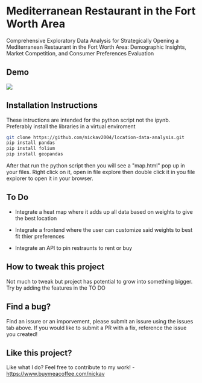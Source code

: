 # Mediterranean Restaurant in the Fort Worth Area

Comprehensive Exploratory Data Analysis for Strategically Opening a Mediterranean Restaurant in the Fort Worth Area: Demographic Insights, Market Competition, and Consumer Preferences Evaluation

## Demo

<img src="https://i.giphy.com/f7nXNdIKLppPbqX7o2.webp"/>

## Installation Instructions

These intructions are intended for the python script not the ipynb.
Preferably install the libraries in a virtual enviroment

```bash
git clone https://github.com/nickav2004/location-data-analysis.git
pip install pandas
pip install folium
pip install geopandas
```

After that run the python script then you will see a "map.html" pop up in your files. Right click on it, open in file explore then double click it in you file explorer to open it in your browser.

## To Do

- Integrate a heat map where it adds up all data based on weights to give the best location

- Integrate a frontend where the user can customize said weights to best fit thier preferences

- Integrate an API to pin restraunts to rent or buy

## How to tweak this project

Not much to tweak but project has potential to grow into something bigger. Try by adding the features in the TO DO

## Find a bug?

Find an issure or an imporvement, please submit an issure using the issues tab above. If you would like to submit a PR with a fix, reference the issue you created!

## Like this project?

Like what I do? Feel free to contribute to my work! - https://www.buymeacoffee.com/nickav
